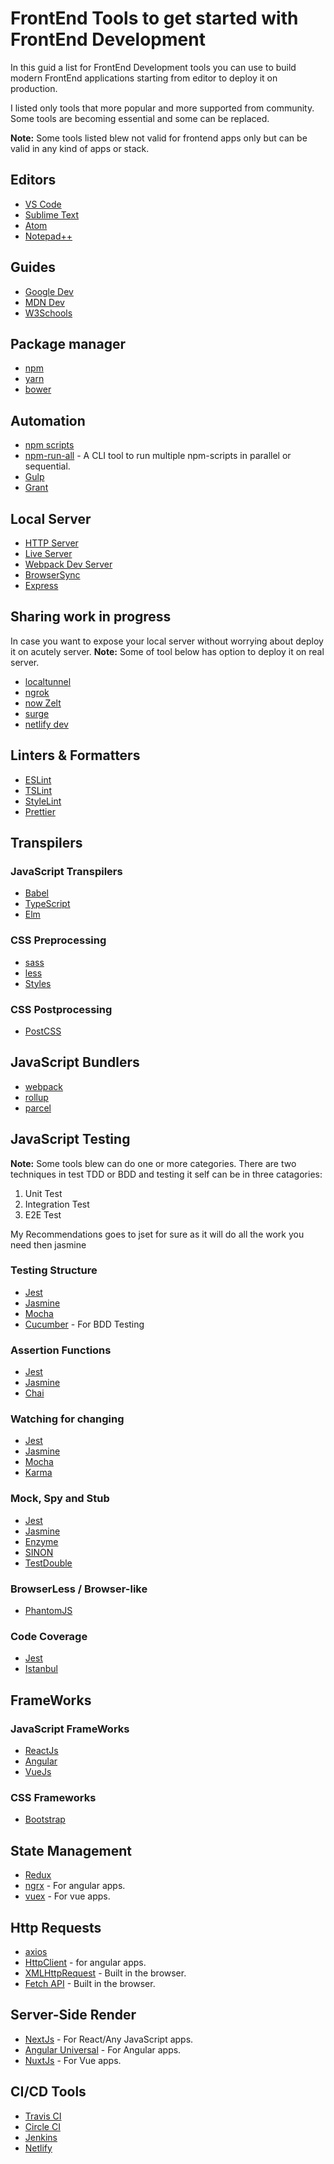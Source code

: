 # FrontEnd Tools to get started with FrontEnd Development

In this guid a list for FrontEnd Development tools you can use to build modern FrontEnd applications starting from editor to deploy it on production.

I listed only tools that more popular and more supported from community. Some tools are becoming essential and some can be replaced.

**Note:** Some tools listed blew not valid for frontend apps only but can be valid in any kind of apps or stack.

## Editors

- [VS Code](https://code.visualstudio.com/)
- [Sublime Text](https://www.sublimetext.com/)
- [Atom](https://atom.io/)
- [Notepad++](https://notepad-plus-plus.org/)

## Guides

- [Google Dev](https://web.dev/)
- [MDN Dev](https://developer.mozilla.org/en-US/)
- [W3Schools](https://www.w3schools.com/)

## Package manager

- [npm](https://www.npmjs.com/)
- [yarn](https://yarnpkg.com/)
- [bower](https://bower.io/)

## Automation

- [npm scripts](https://docs.npmjs.com/misc/scripts)
- [npm-run-all](https://github.com/mysticatea/npm-run-all) - A CLI tool to run multiple npm-scripts in parallel or sequential.
- [Gulp](https://gulpjs.com/)
- [Grant](https://gruntjs.com/)

## Local Server

- [HTTP Server](https://github.com/http-party/http-server)
- [Live Server](https://github.com/tapio/live-server)
- [Webpack Dev Server](https://webpack.js.org/configuration/dev-server/)
- [BrowserSync](https://www.browsersync.io/)
- [Express](https://www.express.com/)

## Sharing work in progress

In case you want to expose your local server without worrying about deploy it on acutely server.
**Note:** Some of tool below has option to deploy it on real server.

- [localtunnel](https://github.com/localtunnel/localtunnel)
- [ngrok](https://ngrok.com/)
- [now Zelt](https://zeit.co/)
- [surge](https://surge.sh/)
- [netlify dev](https://www.netlify.com/products/dev/)

## Linters & Formatters

- [ESLint](https://eslint.org/)
- [TSLint](https://palantir.github.io/tslint/)
- [StyleLint](https://stylelint.io/)
- [Prettier](https://prettier.io/)

## Transpilers

### JavaScript Transpilers

- [Babel](https://babeljs.io/)
- [TypeScript](https://www.typescriptlang.org/)
- [Elm](https://elm-lang.org/)

### CSS Preprocessing

- [sass](https://sass-lang.com/)
- [less](http://lesscss.org/)
- [Styles](https://stylus-lang.com/)

### CSS Postprocessing

- [PostCSS](https://postcss.org/)

## JavaScript Bundlers

- [webpack](https://webpack.js.org/)
- [rollup](https://rollupjs.org/)
- [parcel](https://parceljs.org/)

## JavaScript Testing

**Note:** Some tools blew can do one or more categories.
There are two techniques in test TDD or BDD and testing it self can be in three catagories:

1. Unit Test
2. Integration Test
3. E2E Test

My Recommendations goes to jset for sure as it will do all the work you need then jasmine

### Testing Structure

- [Jest](https://jestjs.io/)
- [Jasmine](https://jasmine.github.io/)
- [Mocha](https://mochajs.org/)
- [Cucumber](https://cucumber.io/) - For BDD Testing

### Assertion Functions

- [Jest](https://jestjs.io/)
- [Jasmine](https://jasmine.github.io/)
- [Chai](https://www.chaijs.com/)

### Watching for changing

- [Jest](https://jestjs.io/)
- [Jasmine](https://jasmine.github.io/)
- [Mocha](https://mochajs.org/)
- [Karma](https://karma-runner.github.io/4.0/index.html)

### Mock, Spy and Stub

- [Jest](https://jestjs.io/)
- [Jasmine](https://jasmine.github.io/)
- [Enzyme](https://enzymejs.github.io/enzyme/)
- [SINON](https://sinonjs.org/)
- [TestDouble](https://github.com/testdouble/testdouble.js/)

### BrowserLess / Browser-like

- [PhantomJS](https://phantomjs.org/)

### Code Coverage

- [Jest](https://jestjs.io/)
- [Istanbul](https://istanbul.js.org/)

## FrameWorks

### JavaScript FrameWorks

- [ReactJs](https://reactjs.org/)
- [Angular](https://angular.io/)
- [VueJs](https://vuejs.org/)

### CSS Frameworks

- [Bootstrap](https://getbootstrap.com/)

## State Management

- [Redux](https://redux.js.org/)
- [ngrx](https://ngrx.io/) - For angular apps.
- [vuex](https://vuex.vuejs.org/) - For vue apps.

## Http Requests

- [axios](https://github.com/axios/axios)
- [HttpClient](https://angular.io/guide/http) - for angular apps.
- [XMLHttpRequest](https://developer.mozilla.org/en-US/docs/Web/API/XMLHttpRequest) - Built in the browser.
- [Fetch API](https://developer.mozilla.org/en-US/docs/Web/API/Fetch_API) - Built in the browser.

## Server-Side Render

- [NextJs](https://nextjs.org/) - For React/Any JavaScript apps.
- [Angular Universal](https://angular.io/guide/universal) - For Angular apps.
- [NuxtJs](https://nuxtjs.org/) - For Vue apps.

## CI/CD Tools

- [Travis CI](https://travis-ci.org/)
- [Circle CI](https://circleci.com/)
- [Jenkins](https://www.jenkins.io/)
- [Netlify](https://www.netlify.com/)
